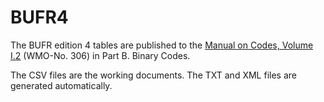 # BUFR4

The BUFR edition 4 tables are published to the [Manual on Codes, Volume I.2](https://library.wmo.int/index.php?lvl=notice_display&id=10684#.X18yfpMza3I) (WMO-No. 306) in Part B. Binary Codes.

The CSV files are the working documents. The TXT and XML files are generated automatically.
